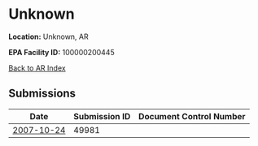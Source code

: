 # Unknown

**Location:** Unknown, AR

**EPA Facility ID:** 100000200445

[Back to AR Index](../../index.md)

## Submissions

| Date | Submission ID | Document Control Number |
|------|--------------|-------------------------|
| [2007-10-24](submissions/49981.md) | 49981 |  |
